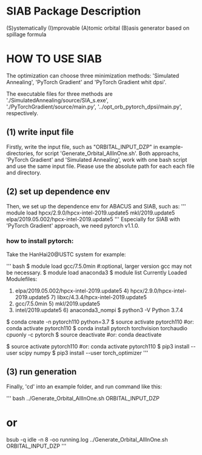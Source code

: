# SIAB Package Description


(S)ystematically
(I)mprovable
(A)tomic orbital
(B)asis generator based on spillage formula


# HOW TO USE SIAB

The optimization can choose three minimization methods: 'Simulated Annealing', 'PyTorch Gradient' and 'PyTorch Gradient whit dpsi'. 

The executable files for three methods are './SimulatedAnnealing/source/SIA_s.exe', './PyTorchGradient/source/main.py', '../opt_orb_pytorch_dpsi/main.py', respectively.


##  (1) write input file
Firstly, write the input file, such as "ORBITAL_INPUT_DZP" in example-directories, for script 'Generate_Orbital_AllInOne.sh'.
Both approachs, 'PyTorch Gradient' and 'Simulated Annealing', work with one bash script and use the same input file.
Please use the absolute path for each each file and directory.


##  (2) set up dependence env
Then, we set up the dependence env for ABACUS and SIAB, such as:
'''
module load hpcx/2.9.0/hpcx-intel-2019.update5 mkl/2019.update5 elpa/2019.05.002/hpcx-intel-2019.update5
'''
Especially for SIAB with 'PyTorch Gradient' approach, we need pytorch v1.1.0.


### how to install pytorch:
Take the HanHai20@USTC system for example:

''' bash
$ module load gcc/7.5.0min      #:optional, larger version gcc may not be necessary.
$ module load anaconda3
$ module list
Currently Loaded Modulefiles:
  1) elpa/2019.05.002/hpcx-intel-2019.update5   4) hpcx/2.9.0/hpcx-intel-2019.update5         7) libxc/4.3.4/hpcx-intel-2019.update5
  2) gcc/7.5.0min                               5) mkl/2019.update5
  3) intel/2019.update5                         6) anaconda3_nompi
$ python3 -V
Python 3.7.4

$ conda create -n pytorch110 python=3.7
$ source activate pytorch110  #or: conda activate pytorch110
$ conda install pytorch torchvision torchaudio cpuonly -c pytorch
$ source deactivate  #or: conda deactivate

$ source activate pytorch110  #or: conda activate pytorch110
$ pip3 install --user scipy numpy
$ pip3 install --user torch_optimizer
'''


## (3) run generation
Finally, 'cd' into an example folder, and run command like this:

''' bash
../Generate_Orbital_AllInOne.sh ORBITAL_INPUT_DZP
# or
bsub -q idle -n 8 -oo running.log ../Generate_Orbital_AllInOne.sh ORBITAL_INPUT_DZP
'''

